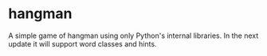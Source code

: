 # hangman
 A simple game of hangman using only Python's internal libraries.  In the next update it will support word classes and hints.
